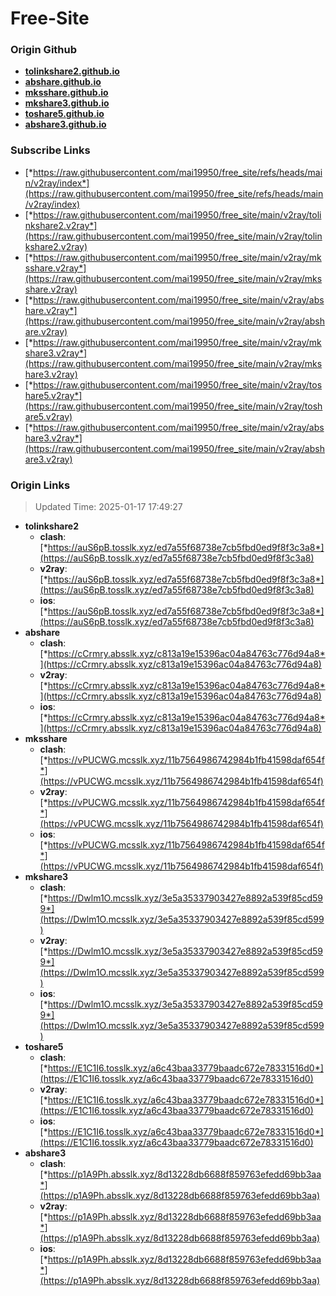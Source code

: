 # Free-Site

### Origin Github

- [**tolinkshare2.github.io**](https://github.com/tolinkshare2/tolinkshare2.github.io)
- [**abshare.github.io**](https://github.com/abshare/abshare.github.io)
- [**mksshare.github.io**](https://github.com/mksshare/mksshare.github.io)
- [**mkshare3.github.io**](https://github.com/mkshare3/mkshare3.github.io)
- [**toshare5.github.io**](https://github.com/toshare5/toshare5.github.io)
- [**abshare3.github.io**](https://github.com/abshare3/abshare3.github.io)

### Subscribe Links

- [*https://raw.githubusercontent.com/mai19950/free_site/refs/heads/main/v2ray/index*](https://raw.githubusercontent.com/mai19950/free_site/refs/heads/main/v2ray/index)
- [*https://raw.githubusercontent.com/mai19950/free_site/main/v2ray/tolinkshare2.v2ray*](https://raw.githubusercontent.com/mai19950/free_site/main/v2ray/tolinkshare2.v2ray)
- [*https://raw.githubusercontent.com/mai19950/free_site/main/v2ray/mksshare.v2ray*](https://raw.githubusercontent.com/mai19950/free_site/main/v2ray/mksshare.v2ray)
- [*https://raw.githubusercontent.com/mai19950/free_site/main/v2ray/abshare.v2ray*](https://raw.githubusercontent.com/mai19950/free_site/main/v2ray/abshare.v2ray)
- [*https://raw.githubusercontent.com/mai19950/free_site/main/v2ray/mkshare3.v2ray*](https://raw.githubusercontent.com/mai19950/free_site/main/v2ray/mkshare3.v2ray)
- [*https://raw.githubusercontent.com/mai19950/free_site/main/v2ray/toshare5.v2ray*](https://raw.githubusercontent.com/mai19950/free_site/main/v2ray/toshare5.v2ray)
- [*https://raw.githubusercontent.com/mai19950/free_site/main/v2ray/abshare3.v2ray*](https://raw.githubusercontent.com/mai19950/free_site/main/v2ray/abshare3.v2ray)

### Origin Links

> Updated Time: 2025-01-17 17:49:27

- **tolinkshare2**
  - **clash**: [*https://auS6pB.tosslk.xyz/ed7a55f68738e7cb5fbd0ed9f8f3c3a8*](https://auS6pB.tosslk.xyz/ed7a55f68738e7cb5fbd0ed9f8f3c3a8)
  - **v2ray**: [*https://auS6pB.tosslk.xyz/ed7a55f68738e7cb5fbd0ed9f8f3c3a8*](https://auS6pB.tosslk.xyz/ed7a55f68738e7cb5fbd0ed9f8f3c3a8)
  - **ios**: [*https://auS6pB.tosslk.xyz/ed7a55f68738e7cb5fbd0ed9f8f3c3a8*](https://auS6pB.tosslk.xyz/ed7a55f68738e7cb5fbd0ed9f8f3c3a8)
- **abshare**
  - **clash**: [*https://cCrmry.absslk.xyz/c813a19e15396ac04a84763c776d94a8*](https://cCrmry.absslk.xyz/c813a19e15396ac04a84763c776d94a8)
  - **v2ray**: [*https://cCrmry.absslk.xyz/c813a19e15396ac04a84763c776d94a8*](https://cCrmry.absslk.xyz/c813a19e15396ac04a84763c776d94a8)
  - **ios**: [*https://cCrmry.absslk.xyz/c813a19e15396ac04a84763c776d94a8*](https://cCrmry.absslk.xyz/c813a19e15396ac04a84763c776d94a8)
- **mksshare**
  - **clash**: [*https://vPUCWG.mcsslk.xyz/11b7564986742984b1fb41598daf654f*](https://vPUCWG.mcsslk.xyz/11b7564986742984b1fb41598daf654f)
  - **v2ray**: [*https://vPUCWG.mcsslk.xyz/11b7564986742984b1fb41598daf654f*](https://vPUCWG.mcsslk.xyz/11b7564986742984b1fb41598daf654f)
  - **ios**: [*https://vPUCWG.mcsslk.xyz/11b7564986742984b1fb41598daf654f*](https://vPUCWG.mcsslk.xyz/11b7564986742984b1fb41598daf654f)
- **mkshare3**
  - **clash**: [*https://Dwlm1O.mcsslk.xyz/3e5a35337903427e8892a539f85cd599*](https://Dwlm1O.mcsslk.xyz/3e5a35337903427e8892a539f85cd599)
  - **v2ray**: [*https://Dwlm1O.mcsslk.xyz/3e5a35337903427e8892a539f85cd599*](https://Dwlm1O.mcsslk.xyz/3e5a35337903427e8892a539f85cd599)
  - **ios**: [*https://Dwlm1O.mcsslk.xyz/3e5a35337903427e8892a539f85cd599*](https://Dwlm1O.mcsslk.xyz/3e5a35337903427e8892a539f85cd599)
- **toshare5**
  - **clash**: [*https://E1C1I6.tosslk.xyz/a6c43baa33779baadc672e78331516d0*](https://E1C1I6.tosslk.xyz/a6c43baa33779baadc672e78331516d0)
  - **v2ray**: [*https://E1C1I6.tosslk.xyz/a6c43baa33779baadc672e78331516d0*](https://E1C1I6.tosslk.xyz/a6c43baa33779baadc672e78331516d0)
  - **ios**: [*https://E1C1I6.tosslk.xyz/a6c43baa33779baadc672e78331516d0*](https://E1C1I6.tosslk.xyz/a6c43baa33779baadc672e78331516d0)
- **abshare3**
  - **clash**: [*https://p1A9Ph.absslk.xyz/8d13228db6688f859763efedd69bb3aa*](https://p1A9Ph.absslk.xyz/8d13228db6688f859763efedd69bb3aa)
  - **v2ray**: [*https://p1A9Ph.absslk.xyz/8d13228db6688f859763efedd69bb3aa*](https://p1A9Ph.absslk.xyz/8d13228db6688f859763efedd69bb3aa)
  - **ios**: [*https://p1A9Ph.absslk.xyz/8d13228db6688f859763efedd69bb3aa*](https://p1A9Ph.absslk.xyz/8d13228db6688f859763efedd69bb3aa)
